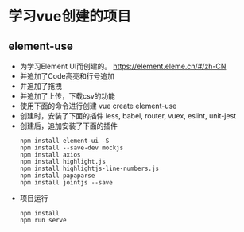 # 学习vue创建的项目
## element-use
* 为学习Element UI而创建的。
    https://element.eleme.cn/#/zh-CN
* 并追加了Code高亮和行号追加
* 并追加了拖拽
* 并追加了上传，下载csv的功能
* 使用下面的命令进行创建
    vue create element-use
* 创建时，安装了下面的插件
    less, babel, router, vuex, eslint, unit-jest
* 创建后，追加安装了下面的插件
    ```
    npm install element-ui -S
    npm install --save-dev mockjs
    npm install axios
    npm install highlight.js
    npm install highlightjs-line-numbers.js
    npm install papaparse
    npm install jointjs --save
    ```
* 项目运行
    ```
    npm install
    npm run serve
    ```